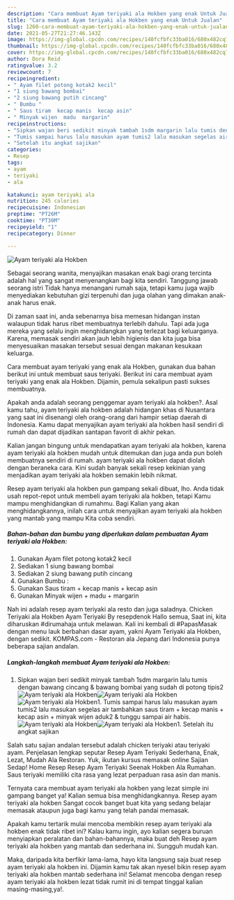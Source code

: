 ```yaml
---
description: "Cara membuat Ayam teriyaki ala Hokben yang enak Untuk Jualan"
title: "Cara membuat Ayam teriyaki ala Hokben yang enak Untuk Jualan"
slug: 1260-cara-membuat-ayam-teriyaki-ala-hokben-yang-enak-untuk-jualan
date: 2021-05-27T21:27:46.143Z
image: https://img-global.cpcdn.com/recipes/140fcfbfc33ba016/680x482cq70/ayam-teriyaki-ala-hokben-foto-resep-utama.jpg
thumbnail: https://img-global.cpcdn.com/recipes/140fcfbfc33ba016/680x482cq70/ayam-teriyaki-ala-hokben-foto-resep-utama.jpg
cover: https://img-global.cpcdn.com/recipes/140fcfbfc33ba016/680x482cq70/ayam-teriyaki-ala-hokben-foto-resep-utama.jpg
author: Dora Reid
ratingvalue: 3.2
reviewcount: 7
recipeingredient:
- " Ayam filet potong kotak2 kecil"
- "1 siung bawang bombai"
- "2 siung bawang putih cincang"
- " Bumbu "
- " Saus tiram  kecap manis  kecap asin"
- " Minyak wijen  madu  margarin"
recipeinstructions:
- "Sipkan wajan beri sedikit minyak tambah 1sdm margarin lalu tumis dengan bawang cincang &amp; bawang bombai yang sudah di potong tipis2"
- "Tumis sampai harus lalu masukan ayam tumis2 lalu masukan segelas air tambahkan saus tiram + kecap manis + kecap asin + minyak wijen aduk2 &amp; tunggu sampai air habis."
- "Setelah itu angkat sajikan"
categories:
- Resep
tags:
- ayam
- teriyaki
- ala

katakunci: ayam teriyaki ala 
nutrition: 245 calories
recipecuisine: Indonesian
preptime: "PT26M"
cooktime: "PT30M"
recipeyield: "1"
recipecategory: Dinner

---
```



![Ayam teriyaki ala Hokben](https://img-global.cpcdn.com/recipes/140fcfbfc33ba016/680x482cq70/ayam-teriyaki-ala-hokben-foto-resep-utama.jpg)

Sebagai seorang wanita, menyajikan masakan enak bagi orang tercinta adalah hal yang sangat menyenangkan bagi kita sendiri. Tanggung jawab seorang istri Tidak hanya menangani rumah saja, tetapi kamu juga wajib menyediakan kebutuhan gizi terpenuhi dan juga olahan yang dimakan anak-anak harus enak.

Di zaman  saat ini, anda sebenarnya bisa memesan hidangan instan walaupun tidak harus ribet membuatnya terlebih dahulu. Tapi ada juga mereka yang selalu ingin menghidangkan yang terlezat bagi keluarganya. Karena, memasak sendiri akan jauh lebih higienis dan kita juga bisa menyesuaikan masakan tersebut sesuai dengan makanan kesukaan keluarga. 

Cara membuat ayam teriyaki yang enak ala Hokben, gunakan dua bahan berikut ini untuk membuat saus teriyaki. Berikut ini cara membuat ayam teriyaki yang enak ala Hokben. Dijamin, pemula sekalipun pasti sukses membuatnya.

Apakah anda adalah seorang penggemar ayam teriyaki ala hokben?. Asal kamu tahu, ayam teriyaki ala hokben adalah hidangan khas di Nusantara yang saat ini disenangi oleh orang-orang dari hampir setiap daerah di Indonesia. Kamu dapat menyajikan ayam teriyaki ala hokben hasil sendiri di rumah dan dapat dijadikan santapan favorit di akhir pekan.

Kalian jangan bingung untuk mendapatkan ayam teriyaki ala hokben, karena ayam teriyaki ala hokben mudah untuk ditemukan dan juga anda pun boleh membuatnya sendiri di rumah. ayam teriyaki ala hokben dapat diolah dengan beraneka cara. Kini sudah banyak sekali resep kekinian yang menjadikan ayam teriyaki ala hokben semakin lebih nikmat.

Resep ayam teriyaki ala hokben pun gampang sekali dibuat, lho. Anda tidak usah repot-repot untuk membeli ayam teriyaki ala hokben, tetapi Kamu mampu menghidangkan di rumahmu. Bagi Kalian yang akan menghidangkannya, inilah cara untuk menyajikan ayam teriyaki ala hokben yang mantab yang mampu Kita coba sendiri.

<!--inarticleads1-->

##### Bahan-bahan dan bumbu yang diperlukan dalam pembuatan Ayam teriyaki ala Hokben:

1. Gunakan  Ayam filet potong kotak2 kecil
1. Sediakan 1 siung bawang bombai
1. Sediakan 2 siung bawang putih cincang
1. Gunakan  Bumbu :
1. Gunakan  Saus tiram + kecap manis + kecap asin
1. Gunakan  Minyak wijen + madu + margarin


Nah ini adalah resep ayam teriyaki ala resto dan juga saladnya. Chicken Teriyaki ala Hokben Ayam Teriyaki By resepdenok Hallo semua, Saat ini, kita diharuskan #dirumahaja untuk melawan. Kali ini kembali di #PapasMasak dengan menu lauk berbahan dasar ayam, yakni Ayam Teriyaki ala Hokben, dengan sedikit. KOMPAS.com - Restoran ala Jepang dari Indonesia punya beberapa sajian andalan. 

<!--inarticleads2-->

##### Langkah-langkah membuat Ayam teriyaki ala Hokben:

1. Sipkan wajan beri sedikit minyak tambah 1sdm margarin lalu tumis dengan bawang cincang &amp; bawang bombai yang sudah di potong tipis2
<img src="https://img-global.cpcdn.com/steps/fcd1589796843c05/160x128cq70/ayam-teriyaki-ala-hokben-langkah-memasak-1-foto.jpg" alt="Ayam teriyaki ala Hokben"><img src="//assets-global.cpcdn.com/assets/icons/button_play-2c75c40dde080a61004c1f40b05d8f140eaff45d7e9e6481dc71c63d2e7c4909.png" alt="Ayam teriyaki ala Hokben"><img src="https://img-global.cpcdn.com/steps/55470e1db6561138/160x128cq70/ayam-teriyaki-ala-hokben-langkah-memasak-1-foto.jpg" alt="Ayam teriyaki ala Hokben">1. Tumis sampai harus lalu masukan ayam tumis2 lalu masukan segelas air tambahkan saus tiram + kecap manis + kecap asin + minyak wijen aduk2 &amp; tunggu sampai air habis.
<img src="//assets-global.cpcdn.com/assets/icons/button_play-2c75c40dde080a61004c1f40b05d8f140eaff45d7e9e6481dc71c63d2e7c4909.png" alt="Ayam teriyaki ala Hokben"><img src="https://img-global.cpcdn.com/steps/6a962b18d8feb186/160x128cq70/ayam-teriyaki-ala-hokben-langkah-memasak-2-foto.jpg" alt="Ayam teriyaki ala Hokben">1. Setelah itu angkat sajikan


Salah satu sajian andalan tersebut adalah chicken teriyaki atau teriyaki ayam. Penjelasan lengkap seputar Resep Ayam Teriyaki Sederhana, Enak, Lezat, Mudah Ala Restoran. Yuk, ikutan kursus memasak online Sajian Sedap! Home Resep Resep Ayam Teriyaki Seenak Hokben Ala Rumahan. Saus teriyaki memiliki cita rasa yang lezat perpaduan rasa asin dan manis. 

Ternyata cara membuat ayam teriyaki ala hokben yang lezat simple ini gampang banget ya! Kalian semua bisa menghidangkannya. Resep ayam teriyaki ala hokben Sangat cocok banget buat kita yang sedang belajar memasak ataupun juga bagi kamu yang telah pandai memasak.

Apakah kamu tertarik mulai mencoba membikin resep ayam teriyaki ala hokben enak tidak ribet ini? Kalau kamu ingin, ayo kalian segera buruan menyiapkan peralatan dan bahan-bahannya, maka buat deh Resep ayam teriyaki ala hokben yang mantab dan sederhana ini. Sungguh mudah kan. 

Maka, daripada kita berfikir lama-lama, hayo kita langsung saja buat resep ayam teriyaki ala hokben ini. Dijamin kamu tak akan nyesel bikin resep ayam teriyaki ala hokben mantab sederhana ini! Selamat mencoba dengan resep ayam teriyaki ala hokben lezat tidak rumit ini di tempat tinggal kalian masing-masing,ya!.

